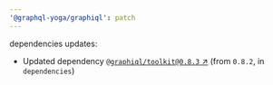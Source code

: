 ```yaml
---
'@graphql-yoga/graphiql': patch
---
```

dependencies updates:
  - Updated dependency [`@graphiql/toolkit@0.8.3` ↗︎](https://www.npmjs.com/package/@graphiql/toolkit/v/0.8.3) (from `0.8.2`, in `dependencies`)
